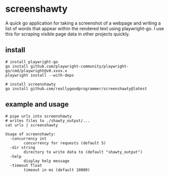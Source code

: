 # screenshawty

A quick go application for taking a screenshot of a webpage and writing
a list of words that appear within the rendered text using playwright-go. 
I use this for scraping visible page data in other projects quickly.

## install

```
# install playwright-go
go install github.com/playwright-community/playwright-go/cmd/playwright@v0.xxxx.x
playwright install --with-deps

# install screenshawty
go install github.com/reallygoodprogrammer/screenshawty@latest
```

## example and usage

```
# pipe urls into screenshawty
# writes files to ./shawty_output/...
cat urls | screenshawty
```

```
Usage of screenshawty:
  -concurrency int
        concurrency for requests (default 5)
  -dir string
        directory to write data to (default "shawty_output")
  -help
        display help message
  -timeout float
        timeout in ms (default 10000)
```
